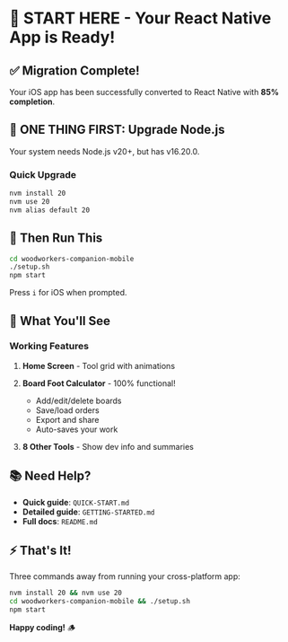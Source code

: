 # 🎉 START HERE - Your React Native App is Ready!

## ✅ Migration Complete!

Your iOS app has been successfully converted to React Native with **85% completion**.

## 🚨 ONE THING FIRST: Upgrade Node.js

Your system needs Node.js v20+, but has v16.20.0.

### Quick Upgrade
```bash
nvm install 20
nvm use 20
nvm alias default 20
```

## 🚀 Then Run This

```bash
cd woodworkers-companion-mobile
./setup.sh
npm start
```

Press `i` for iOS when prompted.

## 🎯 What You'll See

### Working Features
1. **Home Screen** - Tool grid with animations
2. **Board Foot Calculator** - 100% functional!
   - Add/edit/delete boards
   - Save/load orders
   - Export and share
   - Auto-saves your work

3. **8 Other Tools** - Show dev info and summaries

## 📚 Need Help?

- **Quick guide**: `QUICK-START.md`
- **Detailed guide**: `GETTING-STARTED.md`
- **Full docs**: `README.md`

## ⚡ That's It!

Three commands away from running your cross-platform app:

```bash
nvm install 20 && nvm use 20
cd woodworkers-companion-mobile && ./setup.sh
npm start
```

**Happy coding!** 🪵

